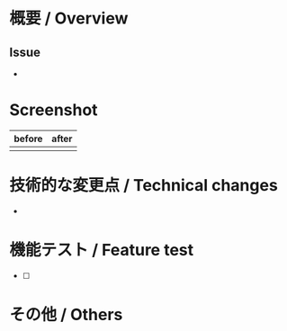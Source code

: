 <!--
  Pull Request title
  Branch nameをそのままいれるのではなく、変更内容について端的にまとめる
  Instead of inserting the Branch name as it is, summarize the changes in a simple manner.
-->

# 概要 / Overview

<!--
  このPull Requestでの変更内容についての概要を書く
  Write a summary of the changes made in this Pull Request
-->

## Issue

- 

# Screenshot

| before | after |
| ------ | ----- |
|        |       |

# 技術的な変更点 / Technical changes

<!--
  コードベースにどのような変更を加えたかを書く
  Write what changes you have made to the code base
-->

- 

# 機能テスト / Feature test

<!--
  手動テスト/自動テストした項目について、チェックリストの形式で書く
  Write a checklist in the form of a checklist for manually/automatically tested items
-->

- [ ]

# その他 / Others

<!--
  Guidelines for GitHub Copilot Review
  現在設定されているレビュー観点に加え、以下の観点でコードレビューを行ってください

  Pull Request description
  - Pull Requestのテンプレート項目がすべて埋まっているかを確認する
  - 各項目にかかれている説明書きに従っているかを確認する

  デグレの検知
  - 主要な変更の差分を確認し、手続きを説明。機能的な差分が大きい場合は、それぞれの手続きについての説明を行い、レビュワーに注意を促すコメントを入れる

  Code Readability
  - コードのReadabilityの改善ができることがあればコメントする
  - 変数名と関数名が、その目的と意図を明確に表現しているか評価する。例えば `getData()` よりも `fetchUserProfiles()` のように具体的な動作を示す名前になっているか確認する。特に、`tmp`、`data`、`result`、`val` などの一般的すぎる名前や、略語の過剰使用を指摘すること
-->